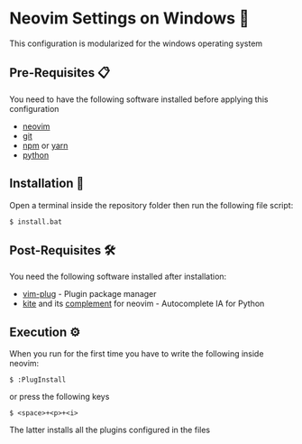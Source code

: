 # Neovim Settings on Windows 🚀

This configuration is modularized for the windows operating system

## Pre-Requisites 📋

You need to have the following software installed before applying this configuration

* [neovim](https://github.com/neovim/neovim/wiki/Installing-Neovim)
* [git](https://git-scm.com/downloads)
* [npm](https://www.npmjs.com/get-npm) or [yarn](https://classic.yarnpkg.com/en/docs/install#windows-stable) 
* [python](https://www.python.org/downloads/)

## Installation 🔧

Open a terminal inside the repository folder then run the following file script:
```
$ install.bat
```

## Post-Requisites 🛠️

You need the following software installed after installation:

* [vim-plug](https://github.com/junegunn/vim-plug) - Plugin package manager
* [kite](https://www.kite.com/integrations/vim/) and its [complement](https://github.com/kiteco/vim-plugin/blob/master/DEVELOPMENT.md) for neovim - Autocomplete IA for Python

## Execution ⚙️

When you run for the first time you have to write the following inside neovim:
```vim
$ :PlugInstall 
```
or press the following keys
```vim
$ <space>+<p>+<i> 
```
The latter installs all the plugins configured in the files
